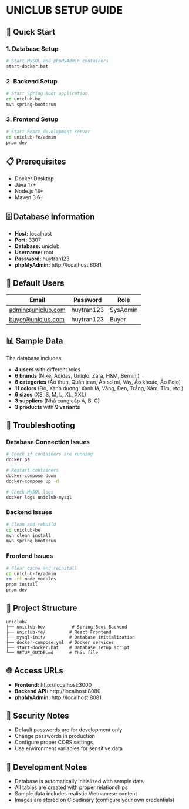 # UNICLUB SETUP GUIDE

## 🚀 Quick Start

### 1. Database Setup
```bash
# Start MySQL and phpMyAdmin containers
start-docker.bat
```

### 2. Backend Setup
```bash
# Start Spring Boot application
cd uniclub-be
mvn spring-boot:run
```

### 3. Frontend Setup
```bash
# Start React development server
cd uniclub-fe/admin
pnpm dev
```

## 📋 Prerequisites

- Docker Desktop
- Java 17+
- Node.js 18+
- Maven 3.6+

## 🗄️ Database Information

- **Host:** localhost
- **Port:** 3307
- **Database:** uniclub
- **Username:** root
- **Password:** huytran123
- **phpMyAdmin:** http://localhost:8081

## 👥 Default Users

| Email | Password | Role |
|-------|----------|------|
| admin@uniclub.com | huytran123 | SysAdmin |
| buyer@uniclub.com | huytran123 | Buyer |

## 📊 Sample Data

The database includes:
- **4 users** with different roles
- **6 brands** (Nike, Adidas, Uniqlo, Zara, H&M, Bernini)
- **6 categories** (Áo thun, Quần jean, Áo sơ mi, Váy, Áo khoác, Áo Polo)
- **11 colors** (Đỏ, Xanh dương, Xanh lá, Vàng, Đen, Trắng, Xám, Tím, etc.)
- **6 sizes** (XS, S, M, L, XL, XXL)
- **3 suppliers** (Nhà cung cấp A, B, C)
- **3 products** with **9 variants**

## 🔧 Troubleshooting

### Database Connection Issues
```bash
# Check if containers are running
docker ps

# Restart containers
docker-compose down
docker-compose up -d

# Check MySQL logs
docker logs uniclub-mysql
```

### Backend Issues
```bash
# Clean and rebuild
cd uniclub-be
mvn clean install
mvn spring-boot:run
```

### Frontend Issues
```bash
# Clear cache and reinstall
cd uniclub-fe/admin
rm -rf node_modules
pnpm install
pnpm dev
```

## 📁 Project Structure

```
uniclub/
├── uniclub-be/          # Spring Boot Backend
├── uniclub-fe/         # React Frontend
├── mysql-init/         # Database initialization
├── docker-compose.yml  # Docker services
├── start-docker.bat    # Database setup script
└── SETUP_GUIDE.md      # This file
```

## 🌐 Access URLs

- **Frontend:** http://localhost:3000
- **Backend API:** http://localhost:8080
- **phpMyAdmin:** http://localhost:8081

## 🔐 Security Notes

- Default passwords are for development only
- Change passwords in production
- Configure proper CORS settings
- Use environment variables for sensitive data

## 📝 Development Notes

- Database is automatically initialized with sample data
- All tables are created with proper relationships
- Sample data includes realistic Vietnamese content
- Images are stored on Cloudinary (configure your own credentials)
